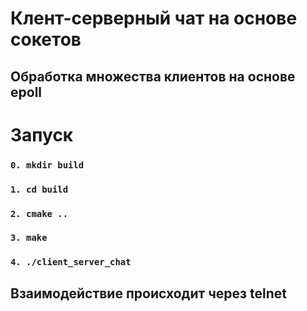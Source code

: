# Клент-серверный чат на основе сокетов
## Обработка множества клиентов на основе epoll

# **Запуск**
###  `0. mkdir build`
### `1. cd build`
### `2. cmake ..`
### `3. make`
### `4. ./client_server_chat`

## Взаимодействие происходит через telnet
